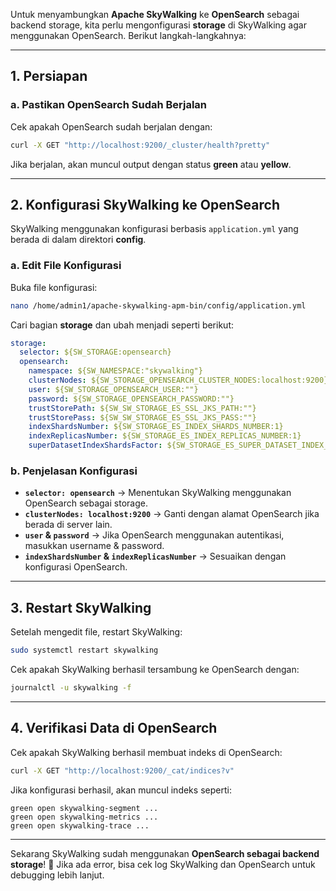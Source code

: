Untuk menyambungkan **Apache SkyWalking** ke **OpenSearch** sebagai backend storage, kita perlu mengonfigurasi **storage** di SkyWalking agar menggunakan OpenSearch. Berikut langkah-langkahnya:

---

## **1. Persiapan**
### **a. Pastikan OpenSearch Sudah Berjalan**
Cek apakah OpenSearch sudah berjalan dengan:
```sh
curl -X GET "http://localhost:9200/_cluster/health?pretty"
```
Jika berjalan, akan muncul output dengan status **green** atau **yellow**.

---

## **2. Konfigurasi SkyWalking ke OpenSearch**
SkyWalking menggunakan konfigurasi berbasis `application.yml` yang berada di dalam direktori **config**.  

### **a. Edit File Konfigurasi**
Buka file konfigurasi:
```sh
nano /home/admin1/apache-skywalking-apm-bin/config/application.yml
```

Cari bagian **storage** dan ubah menjadi seperti berikut:

```yaml
storage:
  selector: ${SW_STORAGE:opensearch}
  opensearch:
    namespace: ${SW_NAMESPACE:"skywalking"}
    clusterNodes: ${SW_STORAGE_OPENSEARCH_CLUSTER_NODES:localhost:9200}
    user: ${SW_STORAGE_OPENSEARCH_USER:""}
    password: ${SW_STORAGE_OPENSEARCH_PASSWORD:""}
    trustStorePath: ${SW_SW_STORAGE_ES_SSL_JKS_PATH:""}
    trustStorePass: ${SW_SW_STORAGE_ES_SSL_JKS_PASS:""}
    indexShardsNumber: ${SW_STORAGE_ES_INDEX_SHARDS_NUMBER:1}
    indexReplicasNumber: ${SW_STORAGE_ES_INDEX_REPLICAS_NUMBER:1}
    superDatasetIndexShardsFactor: ${SW_STORAGE_ES_SUPER_DATASET_INDEX_SHARDS_FACTOR:5}
```

### **b. Penjelasan Konfigurasi**
- **`selector: opensearch`** → Menentukan SkyWalking menggunakan OpenSearch sebagai storage.
- **`clusterNodes: localhost:9200`** → Ganti dengan alamat OpenSearch jika berada di server lain.
- **`user` & `password`** → Jika OpenSearch menggunakan autentikasi, masukkan username & password.
- **`indexShardsNumber` & `indexReplicasNumber`** → Sesuaikan dengan konfigurasi OpenSearch.

---

## **3. Restart SkyWalking**
Setelah mengedit file, restart SkyWalking:
```sh
sudo systemctl restart skywalking
```

Cek apakah SkyWalking berhasil tersambung ke OpenSearch dengan:
```sh
journalctl -u skywalking -f
```

---

## **4. Verifikasi Data di OpenSearch**
Cek apakah SkyWalking berhasil membuat indeks di OpenSearch:
```sh
curl -X GET "http://localhost:9200/_cat/indices?v"
```
Jika konfigurasi berhasil, akan muncul indeks seperti:
```
green open skywalking-segment ...
green open skywalking-metrics ...
green open skywalking-trace ...
```

---

Sekarang SkyWalking sudah menggunakan **OpenSearch sebagai backend storage**! 🚀 Jika ada error, bisa cek log SkyWalking dan OpenSearch untuk debugging lebih lanjut.
